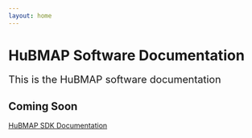 ```yaml
---
layout: home
---
```


# HuBMAP Software Documentation

<span style="font-size:20px;">This is the HuBMAP software documentation</span>

## Coming Soon

[HuBMAP SDK Documentation](hubmapsdk.md)






